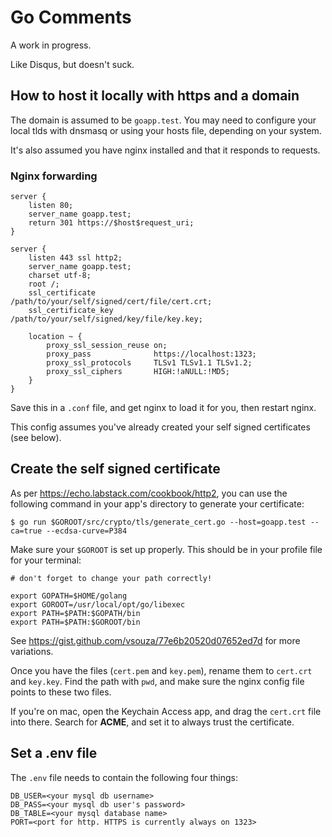 # Go Comments

A work in progress.

Like Disqus, but doesn't suck.

## How to host it locally with https and a domain

The domain is assumed to be `goapp.test`. You may need to configure your local tlds with dnsmasq or using your hosts file, depending on your system.

It's also assumed you have nginx installed and that it responds to requests.

### Nginx forwarding

```
server {
	listen 80;
	server_name goapp.test;
	return 301 https://$host$request_uri;
}

server {
	listen 443 ssl http2;
	server_name goapp.test;
	charset utf-8;
	root /;
	ssl_certificate         /path/to/your/self/signed/cert/file/cert.crt;
	ssl_certificate_key     /path/to/your/self/signed/key/file/key.key;

	location ~ {
		proxy_ssl_session_reuse on;
		proxy_pass              https://localhost:1323;
		proxy_ssl_protocols     TLSv1 TLSv1.1 TLSv1.2;
        proxy_ssl_ciphers       HIGH:!aNULL:!MD5;
	}
}

```
Save this in a `.conf` file, and get nginx to load it for you, then restart nginx.

This config assumes you've already created your self signed certificates (see below).

## Create the self signed certificate

As per https://echo.labstack.com/cookbook/http2, you can use the following command in your app's directory to generate your certificate:

```
$ go run $GOROOT/src/crypto/tls/generate_cert.go --host=goapp.test --ca=true --ecdsa-curve=P384
```

Make sure your `$GOROOT` is set up properly. This should be in your profile file for your terminal:

```
# don't forget to change your path correctly!

export GOPATH=$HOME/golang
export GOROOT=/usr/local/opt/go/libexec
export PATH=$PATH:$GOPATH/bin
export PATH=$PATH:$GOROOT/bin
```

See https://gist.github.com/vsouza/77e6b20520d07652ed7d for more variations.

Once you have the files (`cert.pem` and `key.pem`), rename them to `cert.crt` and `key.key`. Find the path with `pwd`, and make sure the nginx config file points to these two files.

If you're on mac, open the Keychain Access app, and drag the `cert.crt` file into there. Search for **ACME**, and set it to always trust the certificate.

## Set a .env file

The `.env` file needs to contain the following four things:

```dotenv
DB_USER=<your mysql db username>
DB_PASS=<your mysql db user's password>
DB_TABLE=<your mysql database name>
PORT=<port for http. HTTPS is currently always on 1323>
```
